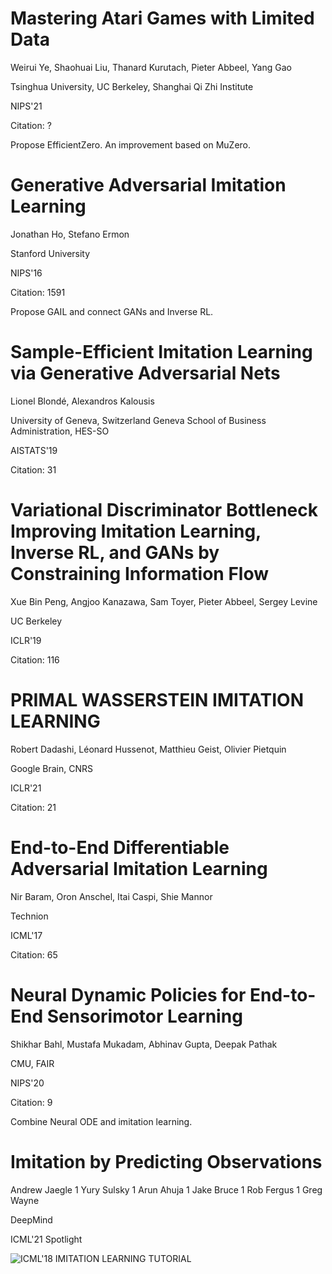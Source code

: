 # Mastering Atari Games with Limited Data

Weirui Ye, Shaohuai Liu, Thanard Kurutach, Pieter Abbeel, Yang Gao

Tsinghua University, UC Berkeley, Shanghai Qi Zhi Institute

NIPS'21

Citation: ?

Propose EfficientZero. An improvement based on MuZero.

# Generative Adversarial Imitation Learning

Jonathan Ho, Stefano Ermon

Stanford University

NIPS'16

Citation: 1591

Propose GAIL and connect GANs and Inverse RL.

# Sample-Efficient Imitation Learning via Generative Adversarial Nets

Lionel Blondé, Alexandros Kalousis

University of Geneva, Switzerland Geneva School of Business Administration, HES-SO

AISTATS'19

Citation: 31

# Variational Discriminator Bottleneck Improving Imitation Learning, Inverse RL, and GANs by Constraining Information Flow

Xue Bin Peng, Angjoo Kanazawa, Sam Toyer, Pieter Abbeel, Sergey Levine

UC Berkeley

ICLR'19

Citation: 116

# PRIMAL WASSERSTEIN IMITATION LEARNING

Robert Dadashi, Léonard Hussenot, Matthieu Geist, Olivier Pietquin

Google Brain, CNRS

ICLR'21

Citation: 21

# End-to-End Differentiable Adversarial Imitation Learning

Nir Baram, Oron Anschel, Itai Caspi, Shie Mannor

Technion

ICML'17

Citation: 65

# Neural Dynamic Policies for End-to-End Sensorimotor Learning

Shikhar Bahl, Mustafa Mukadam, Abhinav Gupta, Deepak Pathak

CMU, FAIR

NIPS'20

Citation: 9

Combine Neural ODE and imitation learning.

# Imitation by Predicting Observations

Andrew Jaegle 1 Yury Sulsky 1 Arun Ahuja 1 Jake Bruce 1 Rob Fergus 1 Greg Wayne

DeepMind

ICML'21 Spotlight

![ICML'18 IMITATION LEARNING TUTORIAL](https://sites.google.com/view/icml2018-imitation-learning/home)